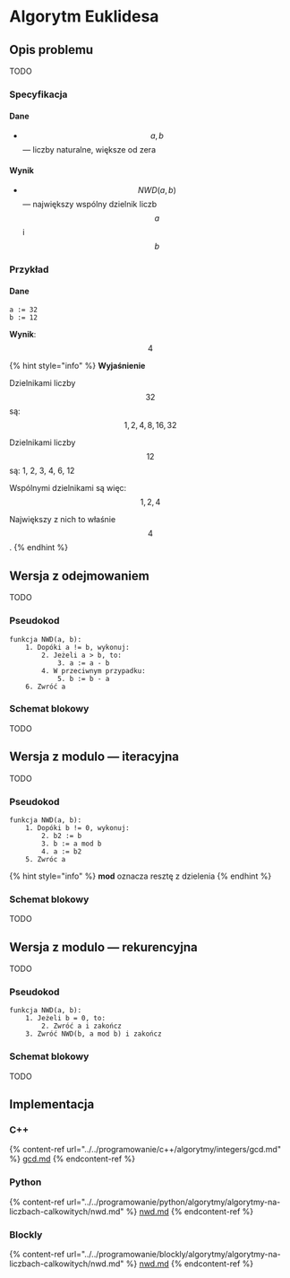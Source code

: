 # Algorytm Euklidesa

## Opis problemu

TODO

### Specyfikacja

#### Dane

* $$a, b$$ — liczby naturalne, większe od zera

#### Wynik

* $$NWD(a, b)$$ — największy wspólny dzielnik liczb $$a$$ i $$b$$ 

### Przykład

#### Dane

```
a := 32
b := 12
```

**Wynik**: $$4$$ 

{% hint style="info" %}
**Wyjaśnienie**

Dzielnikami liczby $$32$$ są: $$1, 2, 4, 8, 16, 32$$

Dzielnikami liczby $$12$$ są: 1, 2, 3, 4, 6, 12

Wspólnymi dzielnikami są więc: $$1, 2, 4$$ 

Największy z nich to właśnie $$4$$.
{% endhint %}

## Wersja z odejmowaniem

TODO

### Pseudokod

```
funkcja NWD(a, b):
    1. Dopóki a != b, wykonuj:
        2. Jeżeli a > b, to:
            3. a := a - b
        4. W przeciwnym przypadku:
            5. b := b - a
    6. Zwróć a
```

### Schemat blokowy

TODO

## Wersja z modulo — iteracyjna

TODO

### Pseudokod

```
funkcja NWD(a, b):
    1. Dopóki b != 0, wykonuj:
        2. b2 := b
        3. b := a mod b
        4. a := b2
    5. Zwróc a
```

{% hint style="info" %}
**mod** oznacza resztę z dzielenia
{% endhint %}

### Schemat blokowy

TODO

## Wersja z modulo — rekurencyjna

TODO

### Pseudokod

```
funkcja NWD(a, b):
    1. Jeżeli b = 0, to:
        2. Zwróć a i zakończ
    3. Zwróć NWD(b, a mod b) i zakończ
```

### Schemat blokowy

TODO

## Implementacja

### C++

{% content-ref url="../../programowanie/c++/algorytmy/integers/gcd.md" %}
[gcd.md](../../programowanie/c++/algorytmy/integers/gcd.md)
{% endcontent-ref %}

### Python

{% content-ref url="../../programowanie/python/algorytmy/algorytmy-na-liczbach-calkowitych/nwd.md" %}
[nwd.md](../../programowanie/python/algorytmy/algorytmy-na-liczbach-calkowitych/nwd.md)
{% endcontent-ref %}

### Blockly

{% content-ref url="../../programowanie/blockly/algorytmy/algorytmy-na-liczbach-calkowitych/nwd.md" %}
[nwd.md](../../programowanie/blockly/algorytmy/algorytmy-na-liczbach-calkowitych/nwd.md)
{% endcontent-ref %}

